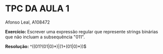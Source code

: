# TPC DA AULA 1

Afonso Leal, A108472

**Exercício:** Escrever uma expressão regular que represente strings binárias que não incluam a subsequência "011".

**Resolução:** ^((01?(01|0)\*)|(1+(01|0)\*))$


